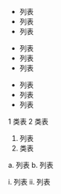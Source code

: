 - 列表
- 列表
- 列表


* 列表
* 列表
* 列表


+ 列表
+ 列表
+ 列表


1 类表
2 类表



1. 列表
2. 类表


a. 列表
b. 列表


i. 列表
ii. 列表
